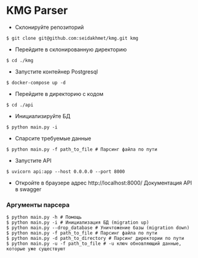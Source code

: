 # KMG Parser

* Склонируйте репозиторий
```shell
$ git clone git@github.com:seidakhmet/kmg.git kmg
```

* Перейдите в склонированную директорию
```shell
$ cd ./kmg
```

* Запустите контейнер Postgresql
```shell
$ docker-compose up -d
```

* Перейдите в директорию с кодом
```shell
$ cd ./api
```

* Инициализируйте БД
```shell
$ python main.py -i
```

* Спарсите требуемые данные
```shell
$ python main.py -f path_to_file # Парсинг файла по пути
```

* Запустите API
```shell
$ uvicorn api:app --host 0.0.0.0 --port 8000
```

* Откройте в браузере адрес http://localhost:8000/
Документация API в swagger



### Аргументы парсера
```shell
$ python main.py -h # Помощь
$ python main.py -i # Инициализация БД (migration up)
$ python main.py --drop_database # Уничтожение базы (migration down)
$ python main.py -f path_to_file # Парсинг файла по пути
$ python main.py -d path_to_directory # Парсинг директории по пути
$ python main.py -u -f path_to_file # -u ключ обновляющий данные, которые уже существуют
```